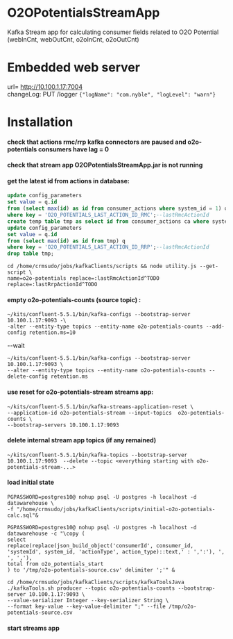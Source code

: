 # O2OPotentialsStreamApp
Kafka Stream app for calculating consumer fields related to O2O Potential (webInCnt, webOutCnt, o2oInCnt, o2oOutCnt)

# Embedded web server
url= http://10.100.1.17:7004  
changeLog: PUT /logger `{"logName": "com.nyble", "logLevel": "warn"}`


# Installation

#### check that actions rmc/rrp kafka connectors are paused and o2o-potentials consumers have lag = 0 

#### check that stream app O2OPotentialsStreamApp.jar is not running

#### get the latest id from actions in database:
```sql
update config_parameters  
set value = q.id  
from (select max(id) as id from consumer_actions where system_id = 1) q  
where key = 'O2O_POTENTIALS_LAST_ACTION_ID_RMC';--lastRmcActionId
create temp table tmp as select id from consumer_actions ca where system_id = 2;
update config_parameters  
set value = q.id  
from (select max(id) as id from tmp) q  
where key = 'O2O_POTENTIALS_LAST_ACTION_ID_RRP';--lastRmcActionId  
drop table tmp;
``` 
```shell script
cd /home/crmsudo/jobs/kafkaClients/scripts && node utility.js --get-script \
name=o2o-potentials replace=:lastRmcActionId^TODO replace=:lastRrpActionId^TODO
```  

#### empty o2o-potentials-counts (source topic) :
```shell script
~/kits/confluent-5.5.1/bin/kafka-configs --bootstrap-server 10.100.1.17:9093 -\
-alter --entity-type topics --entity-name o2o-potentials-counts --add-config retention.ms=10
```
--wait  
```shell script
~/kits/confluent-5.5.1/bin/kafka-configs --bootstrap-server 10.100.1.17:9093 \
--alter --entity-type topics --entity-name o2o-potentials-counts --delete-config retention.ms
```  

#### use reset for o2o-potentials-stream streams app:
```shell script
~/kits/confluent-5.5.1/bin/kafka-streams-application-reset \
--application-id o2o-potentials-stream --input-topics  o2o-potentials-counts \
--bootstrap-servers 10.100.1.17:9093
```

#### delete internal stream app topics (if any remained)  
`~/kits/confluent-5.5.1/bin/kafka-topics --bootstrap-server 10.100.1.17:9093  --delete --topic <everything starting with o2o-potentials-stream-...>`

#### load initial state
```shell script
PGPASSWORD=postgres10@ nohup psql -U postgres -h localhost -d datawarehouse \
-f "/home/crmsudo/jobs/kafkaClients/scripts/initial-o2o-potentials-calc.sql"&
```
```shell script
PGPASSWORD=postgres10@ nohup psql -U postgres -h localhost -d datawarehouse -c "\copy (
select 
replace(replace(json_build_object('consumerId', consumer_id, 'systemId', system_id, 'actionType', action_type)::text,' : ',':'), ', ', ','),
total from o2o_potentials_start
) to '/tmp/o2o-potentials-source.csv' delimiter ';'" &
```  
```shell script
cd /home/crmsudo/jobs/kafkaClients/scripts/kafkaToolsJava
./kafkaTools.sh producer --topic o2o-potentials-counts --bootstrap-server 10.100.1.17:9093 \
--value-serializer Integer --key-serializer String \
--format key-value --key-value-delimiter ";" --file /tmp/o2o-potentials-source.csv
```

#### start streams app

